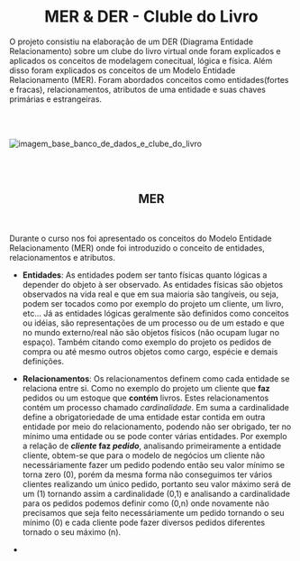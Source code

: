 <h1 align="center"> MER & DER - Cluble do Livro </h1> 
O projeto consistiu na elaboração de um DER (Diagrama Entidade Relacionamento) sobre um clube do livro virtual onde foram explicados e aplicados os conceitos de modelagem conecitual, lógica e física. Além disso foram explicados os conceitos de um Modelo Entidade Relacionamento (MER). Foram abordados conceitos como entidades(fortes e fracas), relacionamentos, atributos de uma entidade e suas chaves primárias e estrangeiras. 

<br><br>
 
![imagem_base_banco_de_dados_e_clube_do_livro](https://github.com/FelipeRFN/DER-Clube-do-Livro---Alura/assets/117915374/d0b05d31-f508-4058-83d2-b4831d5af45c)

<br><br>

<h2 align="center"> MER </h2>
<br>

Durante o curso nos foi apresentado os conceitos do Modelo Entidade Relacionamento (MER) onde foi introduzido o conceito de entidades, relacionamentos e atributos.
<br>
* __Entidades__: As entidades podem ser tanto físicas quanto lógicas a depender do objeto à ser observado. As entidades físicas são objetos observados na vida real e que em sua maioria são tangíveis, ou seja, podem ser tocados como por exemplo do projeto um cliente, um livro, etc... Já as entidades lógicas geralmente são definidos como conceitos ou idéias, são representações de um processo ou de um estado e que no mundo externo/real não são objetos físicos (não ocupam lugar no espaço). Também citando como exemplo do projeto os pedidos de compra ou até mesmo outros objetos como cargo, espécie e demais definições.

* __Relacionamentos__: Os relacionamentos definem como cada entidade se relaciona entre si. Como no exemplo do projeto um cliente que **faz** pedidos ou um estoque que **contém** livros. Estes relacionamentos contém um processo chamado _cardinalidade_. Em suma a cardinalidade define a obrigatoriedade de uma entidade estar contida em outra entidade por meio do relacionamento, podendo não ser obrigado, ter no mínimo uma entidade ou se pode conter várias entidades. Por exemplo a relação de **_cliente_ faz _pedido_**, analisando primeiramente a entidade cliente, obtem-se que para o modelo de negócios um cliente não necessáriamente fazer um pedido podendo então seu valor mínimo se torna zero (0), porém da mesma forma não conseguimos ter vários clientes realizando um único pedido, portanto seu valor máximo será de um (1) tornando assim a cardinalidade (0,1) e analisando a cardinalidade para os pedidos podemos definir como (0,n) onde novamente não precisamos que seja feito necessáriamente um pedido tornando o seu mínimo (0) e cada cliente pode fazer diversos pedidos diferentes tornado o seu máximo (n).

* 
